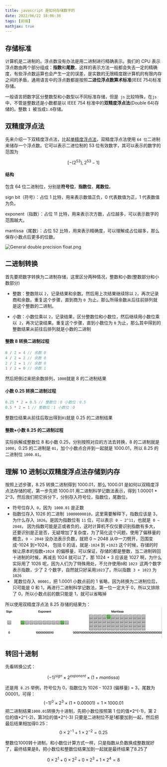 ```yaml
---
title: javascript 是如何存储数字的
date: 2022/06/22 18:06:30
tags: [前端]
mathjax: true
---
```


## 存储标准

计算机是二进制的。浮点数没有办法是用二进制进行精确表示。我们的 CPU 表示浮点数由两个部分组成：**指数**和**尾数**，这样的表示方法一般都会失去一定的精确度，有些浮点数运算也会产生一定的误差，是实数的无限精度跟计算机的有限内存之间的矛盾，通用语言中的浮点数都是按照**二进位浮点数算术标准**(IEEE 754)标准存储。

一般语言把数字区分整数型和小数型以不同标准存储，但是` js` 比较特殊，在` js `中，不管是整数还是小数都是以 IEEE 754 标准中的**双精度浮点法**(Double 64)存储的。整数 `1 `被当成` 1.0 `存储。

## 双精度浮点法

先来介绍一下双精度浮点法，比起[单精度浮点法](https://zh.wikipedia.org/wiki/%E5%96%AE%E7%B2%BE%E5%BA%A6%E6%B5%AE%E9%BB%9E%E6%95%B8)，双精度浮点法使用 `64 位`二进制来储存一个浮点数。它可以表示二进位制的 53 位有效数字，其可以表示的数字的范围为

$$
[-(2^{53}),  2^{53} - 1]
$$

#### 结构

包含 64 位二进制位，分别是**符号位**，**指数位**，**尾数位**。

sign bit（符号）：占位 1 比特，用来表示数值正负，0 代表数值为正，1 代表数值为负。

exponent（指数）：占位 11 比特，用来表示次方数，占位越多，可以表示数字的范围越大。

mantissa（尾数）：占位 52 比特，用来表示精确度，可以理解成占位越多，那么保存小数点后更多的位数。

![General double precision float.png](https://upload.wikimedia.org/wikipedia/commons/7/76/General_double_precision_float.png)

## 二进制转换

首先要把数字转换为二进制存储，这里区分两种情况，整数和小数(整数部分和小数部分)

- 整数：整数除以 `2`，记录结果和余数。然后用上次结果继续除以 `2`，再次记录商和余数。重复这个步骤，直到商为 `0 `为止。那么所得余数从后往前排列就是这个整数的二进制。

- 小数：小数位乘以 `2`，记录结果，区分整数位和小数位，然后继续用小数位乘以` 2`，再次记录结果。重复这个步骤，直到小数位为 `0` 为止，那么其中得到的整数结果从前往后排列就是小数的二进制

#### 整数 8 转换二进制过程

```javascript
8 / 2 = 4 // 余数 0
4 / 2 = 2 // 余数 0
2 / 2 = 1 // 余数 0
1 / 2 = 0 // 余数 1
```

然后把倒过来把余数排列，`1000`就是 8 的二进制结果

#### 小数 0.25 转换二进制过程

```javascript
0.25 * 2 = 0.5 // 整数位：0 小数位：0.5
0.5 * 2 = 1 // 整数位：1 小数位：0
```

整数位结果从前往后取出得到`01`就是 0.25 的二进制结果

#### 整数+小数 8.25 的二进制过程

实际拆解成整数位 8 和小数 0.25，分别按照对应的方法去转换，8 的二进制就是` 1000`，0.25 的二进制是 `01`，加个小数点合并到一起就是 1000.01，所以 8.25 的二进制位 `1000.01`。

## 理解 10 进制以双精度浮点法存储到内存

按照上述步骤，8.25 转换二进制得到 1000.01，那么 1000.01 是如何以双精度浮点法存储的呢，第一步先把 1000.01 用二进制科学记数法表示，得到 1.00001 \* 2^3，然后我们把它拆分下，分别存入符号位，指数位，尾数位，

- 符号位存入` 0`，因为` 1000.01` 是正数
- 指数位存入 1026 的二进制` 10000000010`，这里需要解释下，指数应该是 3，为什么存入` 1026`。是因为指数位有 `11` 位，可以表示` 0 ~ 2^11`，也就是` 0 ~ 2048`， 因为指数可能是正或者负的，这时计算机不仅仅要识别指数有多大，还要识别是正是否，无疑增加了复杂度，为了简化这个问题，使用了偏移量的概念，`0 ~ 2048` 没办法表示负数，就把 0 ~ 2048 从中一刀劈开，范围变成-1024 到+1024， 包括 0 的话，就是`-1024` 到 `+1023` 这个时候，存储的时候让原本的指数`+1024 `的偏移量，可以保证，存储的都是整数，当二进制转回十进制的时候，再减去 1024 就可以了，那 1024 + 3 应该是 1027 啊，为什么实际用了 1026 呢，因为人们为了特殊用处，不允许使用` 0 `和 `1023 `这两个数字表示指数，少了 2 个数字，自然就只好采用` 1023 `了。所以指数` 3 + 1023` 为` 1026`
- ​ 尾数位存入` 00001`，把 1.0001 小数点前的 1 省略，因为转换为二进制位后，只可能是 0 和 1，再进行二进制科学记数法，第一位一定大于 0，所以又排除了 0，所以小数点前的数只能是 1，就可以省略掉

所以使用双精度浮点法 8.25 存储的结果为：
![8.25 double 64 expamle](./javascript是如何存储数字的/f57192d6-0ec2-4ae9-af18-5c8393ad2ee1.png)

## 转回十进制

先看转换公式：

$$
(-1)^{sign} \times 2^{exponent}  \times  (1 + mantissa)
$$

还是用` 8.25` 举例，符号位为 0，指数位为 1026 - 1023 (偏移量) = 3，尾数为 00001，可得：
$$
(-1)^{0} \times 2^{3}  \times  (1 + 0.00001) = 1   \times  1000.01
$$
把二进制结果`1000.01`转换为十进制，先把小数位按照第 1 位的值\*2^(-1)，第 2 位的值\*2^(-2)，第3位的值\*2^(-3) 只要是二进制位不是1都要加到一起，然后把最后结果相加得0.25：
$$
0 \times 2^{-1} + 1 \times 2^{-2}   = 0.25
$$

整数位1000转十进制，和小数位计算方式一样，只是指数从负数换成整数就好了，最终结果是8，把小数位和整数位结果加到一起就是最终结果了8.25了

$$
0 \times 2^{1} + 0 \times 2^{2} + 0 \times 2^{3} + 1 \times 2^{4}  = 8
$$
